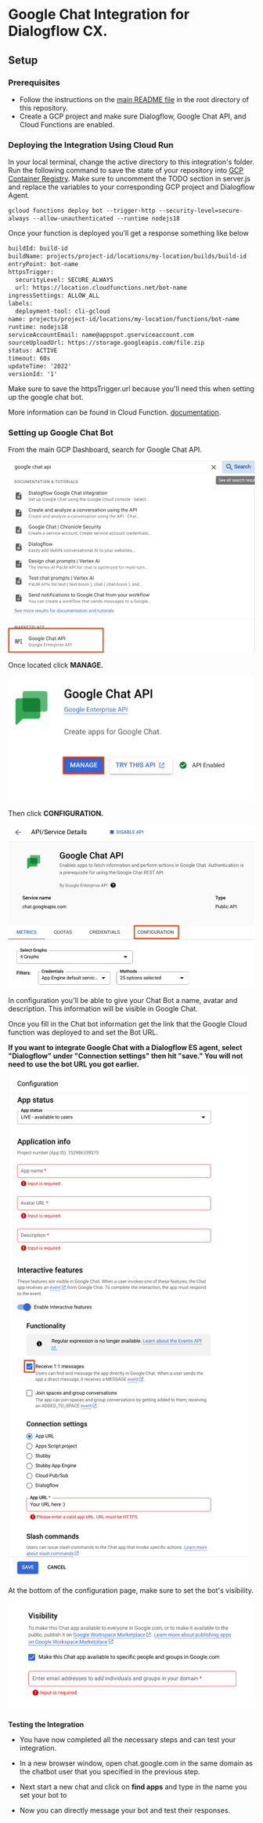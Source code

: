# Google Chat Integration for Dialogflow CX.

## Setup

### Prerequisites

- Follow the instructions on the [main README file](https://github.com/GoogleCloudPlatform/dialogflow-integrations#readme) in the root directory of this repository.
- Create a GCP project and make sure Dialogflow, Google Chat API, and Cloud Functions are enabled.

### Deploying the Integration Using Cloud Run

In your local terminal, change the active directory to this integration's folder.
Run the following command to save the state of your repository into [GCP Container Registry](https://console.cloud.google.com/gcr/). Make sure to uncomment the TODO section in server.js and replace the variables to your corresponding GCP project and Dialogflow Agent. 

```shell
gcloud functions deploy bot --trigger-http --security-level=secure-always --allow-unauthenticated --runtime nodejs18
```

Once your function is deployed you'll get a response something like below 

```shell
buildId: build-id
buildName: projects/project-id/locations/my-location/builds/build-id
entryPoint: bot-name
httpsTrigger:
  securityLevel: SECURE_ALWAYS
  url: https://location.cloudfunctions.net/bot-name
ingressSettings: ALLOW_ALL
labels:
  deployment-tool: cli-gcloud
name: projects/project-id/locations/my-location/functions/bot-name
runtime: nodejs18
serviceAccountEmail: name@appspot.gserviceaccount.com
sourceUploadUrl: https://storage.googleapis.com/file.zip
status: ACTIVE
timeout: 60s
updateTime: '2022'
versionId: '1'

```

Make sure to save the httpsTrigger.url because you'll need this when setting up the google chat bot.

More information can be found in Cloud Function.
[documentation](https://cloud.google.com/functions/docs).

### Setting up Google Chat Bot

From the main GCP Dashboard, search for Google Chat API.

![alt text](images/google-chat-api-search.png)

Once located click **MANAGE.**

![alt text](images/select-manage.png)

Then click **CONFIGURATION.**

![alt text](images/configuration-select.png)

In configuration you'll be able to give your Chat Bot a name, avatar and description. This information will be visible in Google Chat. 

Once you fill in the Chat bot information get the link that the Google Cloud function was deployed to and set the Bot URL. 

**If you want to integrate Google Chat with a Dialogflow ES agent, select "Dialogflow" under "Connection settings" then hit "save." You will not need to use the bot URL you got earlier.**

![alt text](images/config1.png)

At the bottom of the configuration page, make sure to set the bot's visibility. 

![alt text](images/config2.png)

### 
**Testing the Integration**

*   You have now completed all the necessary steps and can test your integration.

*   In a new browser window, open chat.google.com in the same domain as the chatbot user that you specified in the previous step.

*   Next start a new chat and click on **find apps** and type in the name you set your bot to  

*   Now you can directly message your bot and test their responses.

